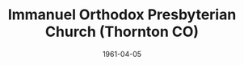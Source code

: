 ---
date: &id001 1961-04-05
end_date: null
location:
  address: null
  city: Thornton
  state: CO
minister:
- end: 1963-01-01
  name: Laurence Vail
  start: 1961-01-01
  type: Pastor
- end: 1967-01-01
  name: Donald Taws
  start: 1963-01-01
  type: Pastor
- end: 1972-01-01
  name: Abe Ediger
  start: 1967-01-01
  type: Pastor
- end: 1976-01-01
  name: Elmer Dortzbach
  start: 1973-01-01
  type: Supply Pastor
- end: 2002-10-02
  name: Richard Wynja
  start: 1977-01-01
  type: Pastor
- end: 1996-01-01
  name: Jonathan Male
  start: 1992-01-01
  type: Associate Pastor
- end: 2001-01-01
  name: Matthew Kingsbury
  start: 1999-01-01
  type: Associate Pastor
ministers:
- Laurence Vail
- Donald Taws
- Abe Ediger
- Elmer Dortzbach
- Richard Wynja
- Jonathan Male
- Matthew Kingsbury
name: Immanuel Orthodox Presbyterian Church
names:
- end: 2002-10-02
  name: Immanuel Orthodox Presbyterian Church
  start: 1961-04-05
origination_date: *id001
raw_data: 'AR    Thornton


  Immanuel Orthodox Presbyterian Church  (April 5, 1961-October 2, 2002)

  Pastors: Laurence Vail, 1961-63

  Donald Taws, 1963-67

  Abe Ediger, 1967-72

  Elmer Dortzbach (Supply), 1973-76

  Richard Wynja, 1977-2002

  Assoc. Pastors: Jonathan Male, 1992-1996

  Matthew Kingsbury, 1999-2001

  '
received_from: null
states:
- CO
status:
  active: false
  end_date: 2002-10-02
  reason: null
  received_from: null
  withdrawal_to: null
title: Immanuel Orthodox Presbyterian Church (Thornton CO)
year_established:
- 1961

---